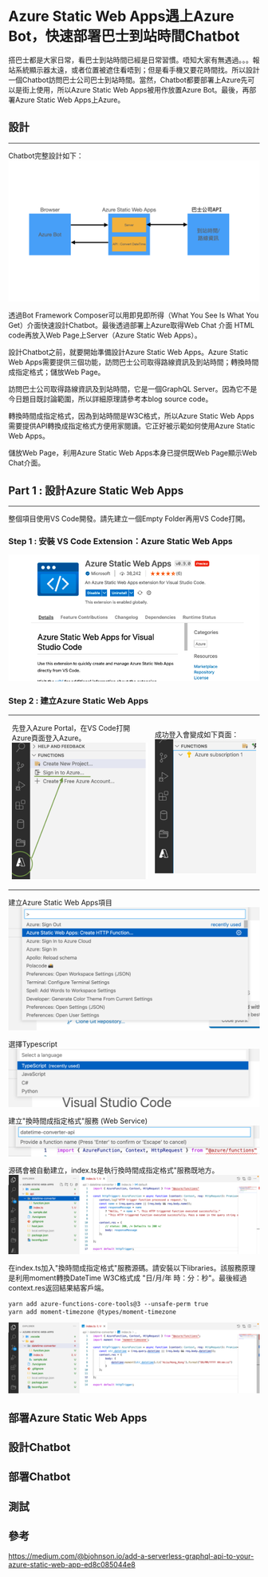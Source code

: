 # Azure Static Web Apps遇上Azure Bot，快速部署巴士到站時間Chatbot

搭巴士都是大家日常，看巴士到站時間已經是日常習慣。唔知大家有無遇過。。。報站系統顯示器太遠，或者位置被遮住看唔到；但是看手機又要花時間找。所以設計一個Chatbot訪問巴士公司巴士到站時間。當然，Chatbot都要部署上Azure先可以是街上使用，所以Azure Static Web Apps被用作放置Azure Bot。最後，再部署Azure Static Web Apps上Azure。


## 設計
---
Chatbot完整設計如下：
![Idea](/img/Idea.001.jpeg "Project Idea")

透過Bot Framework Composer可以用即見即所得（What You See Is What You Get）介面快速設計Chatbot。最後透過部署上Azure取得Web Chat 介面 HTML code再放入Web Page上Server（Azure Static Web Apps）。

設計Chatbot之前，就要開始準備設計Azure Static Web Apps。Azure Static Web Apps需要提供三個功能，訪問巴士公司取得路線資訊及到站時間；轉換時間成指定格式；儲放Web Page。

訪問巴士公司取得路線資訊及到站時間，它是一個GraphQL Server。因為它不是今日題目既討論範圍，所以詳細原理請參考本blog source code。

轉換時間成指定格式，因為到站時間是W3C格式，所以Azure Static Web Apps需要提供API轉換成指定格式方便用家閱讀。它正好被示範如何使用Azure Static Web Apps。

儲放Web Page，利用Azure Static Web Apps本身已提供既Web Page顯示Web Chat介面。

## Part 1 : 設計Azure Static Web Apps
---
整個項目使用VS Code開發。請先建立一個Empty Folder再用VS Code打開。
### Step 1 : 安裝 VS Code Extension：Azure Static Web Apps
![VS Code Extension：Azure Static Web Apps](/img/VSCodeExt.png "VS Code Extension：Azure Static Web Apps")

### Step 2 : 建立Azure Static Web Apps
<table>
<tr>
<td>

先登入Azure Portal，在VS Code打開Azure頁面登入Azure。
![Azure Sign in](/img/AzureLogin.png "Azure Sign in")
</td>
<td>

成功登入會變成如下頁面：
![Azure Sign in After](/img/AzureLoginAfter.png "Azure Sign in After")
</td>
</tr>
</table>

建立Azure Static Web Apps項目
![建立Azure Static Web Apps項目](/img/CreateAppsProject.png "建立Azure Static Web Apps項目")

選擇Typescript
![選擇Typescript](/img/typescript.png "選擇Typescript")

建立"換時間成指定格式"服務 (Web Service)
![建立"換時間成指定格式"服務](/img/datetime-api.png "建立換時間成指定格式服務")

源碼會被自動建立，index.ts是執行換時間成指定格式"服務既地方。
![源碼會被自動建立](/img/code.png "源碼會被自動建立")

在index.ts加入"換時間成指定格式"服務源碼。請安裝以下libraries。該服務原理是利用moment轉換DateTime W3C格式成 "日/月/年 時：分：秒"。最後經過context.res返回結果結客戶端。
```
yarn add azure-functions-core-tools@3 --unsafe-perm true
yarn add moment-timezone @types/moment-timezone
```
![換時間成指定格式服務源碼](/img/finished.png "換時間成指定格式服務源碼")


## 部署Azure Static Web Apps

## 設計Chatbot

## 部署Chatbot

## 測試

## 參考
https://medium.com/@bjohnson.io/add-a-serverless-graphql-api-to-your-azure-static-web-app-ed8c085044e8
